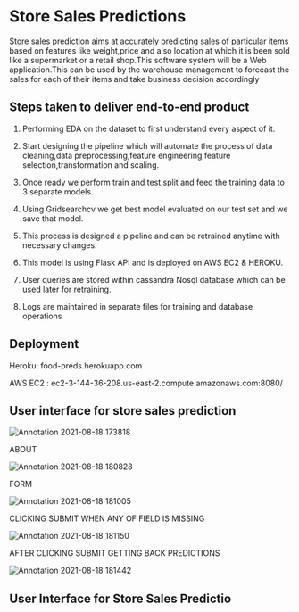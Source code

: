 
# Store Sales Predictions

Store sales prediction aims at accurately predicting sales of particular items based on features like weight,price and also location at which it is been sold like a supermarket or a retail shop.This software system will be a Web application.This can be used by the warehouse management to forecast the sales for each of their items and take business decision accordingly 


## Steps taken to deliver end-to-end product

1. Performing EDA on the dataset to first understand every aspect of it.

2. Start designing the pipeline which will automate the process of data cleaning,data preprocessing,feature engineering,feature selection,transformation and scaling.

3. Once ready we perform train and test split and feed the training data to 3 separate models.

4. Using Gridsearchcv we get best model evaluated on our test set and we save that model.

5. This process is designed a pipeline and can be retrained anytime with necessary changes.

6. This model is using Flask API and is deployed on AWS EC2 & HEROKU.

7. User queries are stored within cassandra Nosql database which can be used later for retraining.

8. Logs are maintained in separate files for training and database operations

  
## Deployment

Heroku: food-preds.herokuapp.com

AWS EC2 : ec2-3-144-36-208.us-east-2.compute.amazonaws.com:8080/



  
## User interface for store sales prediction


![Annotation 2021-08-18 173818](https://user-images.githubusercontent.com/54542692/129899236-5086d0df-5254-47b8-9900-777cf422d504.png)

ABOUT 

![Annotation 2021-08-18 180828](https://user-images.githubusercontent.com/54542692/129899455-e15c03ee-03f9-424a-ada6-065bae355295.png)

FORM

![Annotation 2021-08-18 181005](https://user-images.githubusercontent.com/54542692/129899572-880dea21-2957-4fec-8e9a-ffdc5d2d3ce8.png)

CLICKING SUBMIT WHEN ANY OF FIELD IS MISSING

![Annotation 2021-08-18 181150](https://user-images.githubusercontent.com/54542692/129899948-4e94edf4-42fc-404a-889d-d9860891665d.png)

AFTER CLICKING SUBMIT GETTING BACK PREDICTIONS

![Annotation 2021-08-18 181442](https://user-images.githubusercontent.com/54542692/129900255-bf33eebc-0277-4bfb-9b7c-64171e420885.png)







  
## User Interface for Store Sales Predictio
